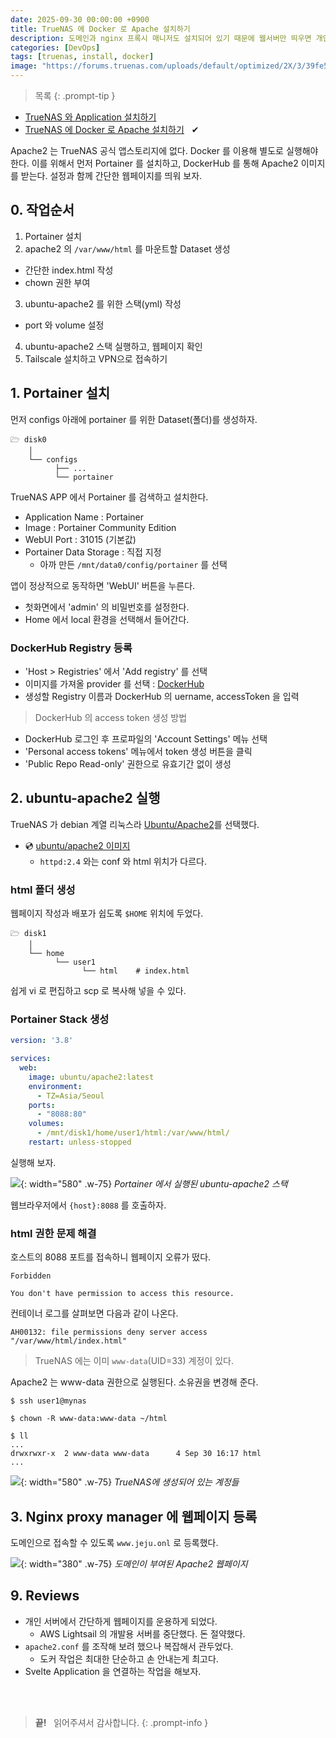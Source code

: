 ```yaml
---
date: 2025-09-30 00:00:00 +0900
title: TrueNAS 에 Docker 로 Apache 설치하기
description: 도메인과 nginx 프록시 매니저도 설치되어 있기 때문에 웹서버만 띄우면 개인 홈페이지도 운용할 수 있다. Ubuntu 버전 Apache2 를 도커로 설치해보자.
categories: [DevOps]
tags: [truenas, install, docker]
image: "https://forums.truenas.com/uploads/default/optimized/2X/3/39fe5131869649c438bf985b0228cefb42ccd20d_2_690x338.png"
---
```


> 목록
{: .prompt-tip }

- [TrueNAS 와 Application 설치하기](/posts/truenas-install-applications/)
- [TrueNAS 에 Docker 로 Apache 설치하기](/posts/truenas-install-docker-apache/) &nbsp; &#10004;


Apache2 는 TrueNAS 공식 앱스토리지에 없다. Docker 를 이용해 별도로 실행해야 한다. 이를 위해서 먼저 Portainer 를 설치하고, DockerHub 를 통해 Apache2 이미지를 받는다. 설정과 함께 간단한 웹페이지를 띄워 보자.


## 0. 작업순서

1. Portainer 설치
2. apache2 의 `/var/www/html` 를 마운트할 Dataset 생성
  - 간단한 index.html 작성
  - chown 권한 부여
3. ubuntu-apache2 를 위한 스택(yml) 작성
  - port 와 volume 설정
4. ubuntu-apache2 스택 실행하고, 웹페이지 확인
5. Tailscale 설치하고 VPN으로 접속하기


## 1. Portainer 설치

먼저 configs 아래에 portainer 를 위한 Dataset(폴더)를 생성하자.

```text
🗁 disk0
    │
    └── configs
          ├── ...
          └── portainer
```

TrueNAS APP 에서 Portainer 를 검색하고 설치한다.

- Application Name : Portainer
- Image : Portainer Community Edition
- WebUI Port : 31015 (기본값)
- Portainer Data Storage : 직접 지정
  - 아까 만든 `/mnt/data0/config/portainer` 를 선택

앱이 정상적으로 동작하면 'WebUI' 버튼을 누른다.

- 첫화면에서 'admin' 의 비밀번호를 설정한다.
- Home 에서 local 환경을 선택해서 들어간다.

### DockerHub Registry 등록

- 'Host > Registries' 에서 'Add registry' 를 선택
- 이미지를 가져올 provider 를 선택 : [DockerHub](https://hub.docker.com/)
- 생성할 Registry 이름과 DockerHub 의 uername, accessToken 을 입력

> DockerHub 의 access token 생성 방법

- DockerHub 로그인 후 프로파일의 'Account Settings' 메뉴 선택
- 'Personal access tokens' 메뉴에서 token 생성 버튼을 클릭
- 'Public Repo Read-only' 권한으로 유효기간 없이 생성


## 2. ubuntu-apache2 실행

TrueNAS 가 debian 계열 리눅스라 [Ubuntu/Apache2](https://hub.docker.com/r/ubuntu/apache2)를 선택했다.

- 💿 [ubuntu/apache2 이미지](https://hub.docker.com/r/ubuntu/apache2)
  - `httpd:2.4` 와는 conf 와 html 위치가 다르다.

### html 폴더 생성

웹페이지 작성과 배포가 쉽도록 `$HOME` 위치에 두었다.

```text
🗁 disk1
    │
    └── home
          └── user1
                └── html    # index.html
```

쉽게 vi 로 편집하고 scp 로 복사해 넣을 수 있다.

### Portainer Stack 생성

```yml
version: '3.8'

services:
  web:
    image: ubuntu/apache2:latest
    environment:
      - TZ=Asia/Seoul
    ports:
      - "8088:80"
    volumes:
      - /mnt/disk1/home/user1/html:/var/www/html/
    restart: unless-stopped
```

실행해 보자.

![](/2025/09/30-truenas-portainer-stacks.webp){: width="580" .w-75}
_Portainer 에서 실행된 ubuntu-apache2 스택_

웹브라우저에서 `{host}:8088` 를 호출하자.

### html 권한 문제 해결

호스트의 8088 포트를 접속하니 웹페이지 오류가 떴다.

```text
Forbidden

You don't have permission to access this resource.
```

컨테이너 로그를 살펴보면 다음과 같이 나온다.

```text
AH00132: file permissions deny server access "/var/www/html/index.html"
```

> TrueNAS 에는 이미 `www-data`(UID=33) 계정이 있다.

Apache2 는 www-data 권한으로 실행된다. 소유권을 변경해 준다.

```console
$ ssh user1@mynas

$ chown -R www-data:www-data ~/html

$ ll
...
drwxrwxr-x  2 www-data www-data      4 Sep 30 16:17 html
...
```

![](/2025/09/30-truenas-users.webp){: width="580" .w-75}
_TrueNAS에 생성되어 있는 계정들_


## 3. Nginx proxy manager 에 웹페이지 등록

도메인으로 접속할 수 있도록 `www.jeju.onl` 로 등록했다.

![](/2025/09/30-apache-index-html.webp){: width="380" .w-75}
_도메인이 부여된 Apache2 웹페이지_


## 9. Reviews

- 개인 서버에서 간단하게 웹페이지를 운용하게 되었다.
  - AWS Lightsail 의 개발용 서버를 중단했다. 돈 절약했다.
- `apache2.conf` 를 조작해 보려 했으나 복잡해서 관두었다.
  - 도커 작업은 최대한 단순하고 손 안내는게 최고다.
- Svelte Application 을 연결하는 작업을 해보자.


&nbsp; <br />
&nbsp; <br />

> **끝!** &nbsp; 읽어주셔서 감사합니다.
{: .prompt-info }
